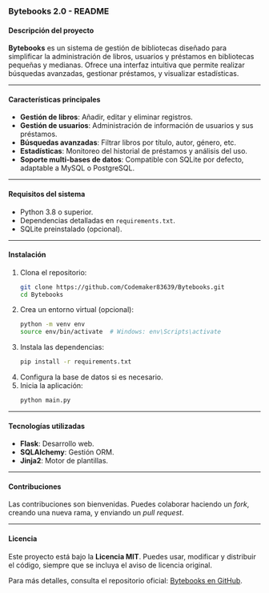 ### Bytebooks 2.0 - README

#### Descripción del proyecto
**Bytebooks** es un sistema de gestión de bibliotecas diseñado para simplificar la administración de libros, usuarios y préstamos en bibliotecas pequeñas y medianas. Ofrece una interfaz intuitiva que permite realizar búsquedas avanzadas, gestionar préstamos, y visualizar estadísticas.

---

#### Características principales
- **Gestión de libros**: Añadir, editar y eliminar registros.
- **Gestión de usuarios**: Administración de información de usuarios y sus préstamos.
- **Búsquedas avanzadas**: Filtrar libros por título, autor, género, etc.
- **Estadísticas**: Monitoreo del historial de préstamos y análisis del uso.
- **Soporte multi-bases de datos**: Compatible con SQLite por defecto, adaptable a MySQL o PostgreSQL.

---

#### Requisitos del sistema
- Python 3.8 o superior.
- Dependencias detalladas en `requirements.txt`.
- SQLite preinstalado (opcional).

---

#### Instalación
1. Clona el repositorio:
   ```bash
   git clone https://github.com/Codemaker83639/Bytebooks.git
   cd Bytebooks
   ```
2. Crea un entorno virtual (opcional):
   ```bash
   python -m venv env
   source env/bin/activate  # Windows: env\Scripts\activate
   ```
3. Instala las dependencias:
   ```bash
   pip install -r requirements.txt
   ```
4. Configura la base de datos si es necesario.
5. Inicia la aplicación:
   ```bash
   python main.py
   ```

---

#### Tecnologías utilizadas
- **Flask**: Desarrollo web.
- **SQLAlchemy**: Gestión ORM.
- **Jinja2**: Motor de plantillas.

---

#### Contribuciones
Las contribuciones son bienvenidas. Puedes colaborar haciendo un *fork*, creando una nueva rama, y enviando un *pull request*.

---

#### Licencia
Este proyecto está bajo la **Licencia MIT**. Puedes usar, modificar y distribuir el código, siempre que se incluya el aviso de licencia original.

Para más detalles, consulta el repositorio oficial: [Bytebooks en GitHub](https://github.com/Codemaker83639/Bytebooks).